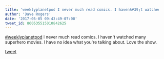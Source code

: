 ```yaml
---
title: 'weeklyplanetpod I never much read comics. I haven&#39;t watched many superhero...'
author: 'Dave Rogers'
date: '2017-05-05 09:43:49-07:00'
tweet_id: 860535515010842625
---
```

[#weeklyplanetpod](https://twitter.com/hashtag/weeklyplanetpod) I never much read comics. I haven't watched many superhero movies. I have no idea what you're talking about. Love the show.

[tweet](https://twitter.com/yukondude/status/860535515010842625)
